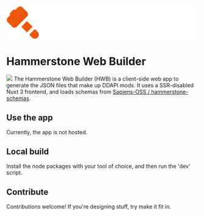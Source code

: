 ![](./assets/img/logo.png)
# Hammerstone Web Builder
[![](https://dcbadge.vercel.app/api/server/WnN8hj2Fyg?style=flat)](https://discord.gg/WnN8hj2Fyg)
The Hammerstone Web Builder (HWB) is a client-side web app to generate the JSON files that make up DDAPI mods. It uses a SSR-disabled Nuxt 3 frontend, and loads schemas from [Sapiens-OSS / hammerstone-schemas](https://github.com/Sapiens-OSS/hammerstone-schemas). 

## Use the app
Currently, the app is not hosted.

## Local build
Install the node packages with your tool of choice, and then run the 'dev' script.

## Contribute
Contributions welcome! If you're designing stuff, try make it fit in. 
